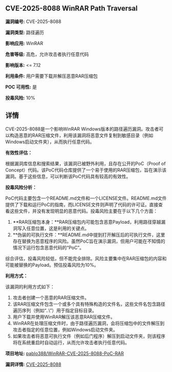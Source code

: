 ## CVE-2025-8088 WinRAR Path Traversal

**漏洞编号:** CVE-2025-8088

**漏洞类型:** 路径遍历

**影响应用:** WinRAR

**危害等级:** 高危，允许攻击者执行任意代码

**影响版本:** <= 7.12

**利用条件:** 用户需要下载并解压恶意RAR压缩包

**POC 可用性:** 是

**投毒风险:** 10%

## 详情

CVE-2025-8088是一个影响WinRAR Windows版本的路径遍历漏洞。攻击者可以构造恶意的RAR压缩文件，利用该漏洞将恶意文件复制到敏感目录（例如Windows启动文件夹），从而执行任意代码。

**有效性评估：**

根据漏洞库信息和搜索结果，该漏洞已被野外利用，且存在公开的PoC（Proof of Concept）代码。该PoC代码仓库提供了一个易于使用的RAR压缩包，旨在演示该漏洞。基于这些信息，可以判断该PoC代码具有较高的有效性。

**投毒风险分析：**

PoC代码主要包含一个README.md文件和一个LICENSE文件。README.md文件提供了下载和运行PoC的指南，而LICENSE文件则声明了代码的许可证。直接查看这些文件，并没有发现明显的恶意代码。投毒风险主要在于以下几个方面：
1.  **RAR压缩包本身：**RAR压缩包内可能包含恶意Payload，利用路径穿越漏洞写入任意位置，这是利用的关键点。
2.  **伪装的可执行文件：**README.md中提到打开解压后的可执行文件，这里存在替换为恶意程序的风险。虽然PoC旨在演示漏洞，但用户可能在不知情的情况下运行包含恶意代码的“PoC”。

综合评估，投毒风险较低，但不能完全排除。风险主要集中在RAR压缩包的内容和可能被替换的Payload。预估投毒风险为10%。

**利用方式：**

该漏洞的利用方式如下：

1.  攻击者创建一个恶意的RAR压缩文件。
2.  该RAR压缩文件包含一个或多个具有特殊构造的文件名，这些文件名包含路径遍历序列（例如“..\”）用于指定目标目录。
3.  用户下载并使用WinRAR解压该恶意RAR压缩文件。
4.  WinRAR在处理压缩文件时，由于路径遍历漏洞，会将压缩包中的文件解压到攻击者指定的任意位置，例如Windows启动文件夹。
5.  如果攻击者将恶意可执行文件（例如后门程序）解压到启动文件夹，则该程序将在系统重启时自动运行，从而允许攻击者执行任意代码。

**项目地址:** [pablo388/WinRAR-CVE-2025-8088-PoC-RAR](https://github.com/pablo388/WinRAR-CVE-2025-8088-PoC-RAR)

**漏洞详情:** [CVE-2025-8088](https://nvd.nist.gov/vuln/detail/CVE-2025-8088)